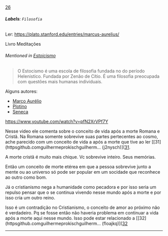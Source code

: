 [26](https://github.com/guilhermeprokisch/guilherme/issues/26) 
###### **Labels**: `Filosofia`



Ler: https://plato.stanford.edu/entries/marcus-aurelius/

Livro Meditações 


###### Mentioned in [Estoicismo](Estoicismo.md)  
 > O Estocismo é uma escola de filosofia  fundada no do período Helenistico. Fundada por Zenão de Cítio. É uma filosofia preocupada com questões mais humanas individuais. 

Alguns autores:
- [Marco Aurélio](Marco-Aurélio) 
- [Plotino](Plotino.md) 
- [Seneca](Seneca.md)


https://www.youtube.com/watch?v=pfN2XrVPf7Y

Nesse video ele comenta sobre o conceito de vida após a morte Romana e Cristã. Na Romana somente sobrevive suas partes pertecentes ao cosmo, ache parecido com um conceito de vida a após a morte que tive ao ler [[31](httpsgithub.comguilhermeprokischguilherm... (j2nysch)]([31](httpsgithub.comguilhermeprokischguilherm...%20(j2nysch).md).

A morte cristã é muito mais chique. Vc sobrevive inteiro. Seus memórias. 

Então um conceito de morte etérea em que a pessoa sobrevive junto a mente ou ao universo só pode ser popular em um socidade que reconhece ao outro como bom.

Já o cristianismo nega a humanidade como pecadora e por isso seria um repulso pensar que o se continua vivendo nesse mundo após a morte e por isso cria um outro reino.

Isso é um contradição no Cristianismo, o conceito de amor ao próximo não é verdadeiro. Pq se fosse então não haveria problema em continuar a vida após a morte aqui nesse mundo. Isso pode estar relacionado a [[32](httpsgithub.comguilhermeprokischguilherm... (floajkq)]([32](httpsgithub.comguilhermeprokischguilherm...%20(floajkq).md)

-------------------------------------------------------------------------------

